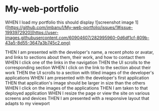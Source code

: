 # My-web-portfolio
WHEN I load my portfolio this should display
![screenshot image 1]([https://github.com/imbanu1/My-web-portfolio/issues/1#issue-1993972920](https://user-images.githubusercontent.com/60904607/282995960-0d6df1cf-809b-43a5-8d55-3647a3b745c2.png)

THEN I am presented with the developer's name, a recent photo or avatar, and links to sections about them, their work, and how to contact them
WHEN I click one of the links in the navigation
THEN the UI scrolls to the corresponding section
WHEN I click on the link to the section about their work
THEN the UI scrolls to a section with titled images of the developer's applications
WHEN I am presented with the developer's first application
THEN that application's image should be larger in size than the others
WHEN I click on the images of the applications
THEN I am taken to that deployed application
WHEN I resize the page or view the site on various screens and devices
THEN I am presented with a responsive layout that adapts to my viewport
